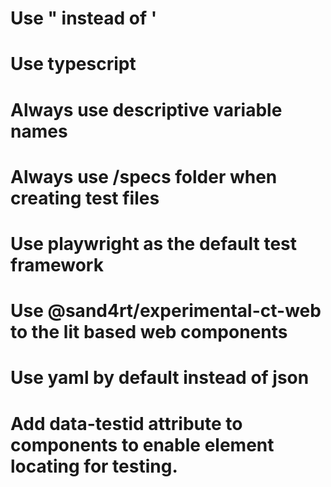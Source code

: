 # Use " instead of '
# Use typescript
# Always use descriptive variable names
# Always use /specs folder when creating test files
# Use playwright as the default test framework
# Use @sand4rt/experimental-ct-web to the lit based web components
# Use yaml by default instead of json
# Add data-testid attribute to components to enable element locating for testing.